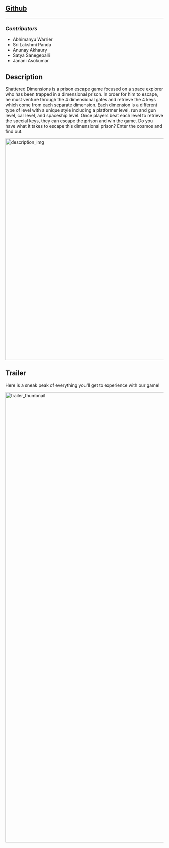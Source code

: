 
## [Github](https://github.com/AnunayAkhaury/ShatteredDimensions/tree/main/shattered-dimensions) ##  

---

### _Contributors_
- Abhimanyu Warrier
- Sri Lakshmi Panda
- Anunay Akhaury
- Satya Sanegepalli
- Janani Asokumar

## Description ##

Shattered Dimensions is a prison escape game focused on a space explorer who has been trapped in a dimensional prison. In order for him to escape, he must venture through the 4 dimensional gates and retrieve the 4 keys which come from each separate dimension. Each dimension is a different type of level with a unique style including a platformer level, run and gun level, car level, and spaceship level. Once players beat each level to retrieve the special keys, they can escape the prison and win the game. Do you have what it takes to escape this dimensional prison? Enter the cosmos and find out.

<img width="703" alt="description_img" src="https://github.com/user-attachments/assets/29c5eb92-f73c-4751-8a96-af77d45707c1" />   
 
## Trailer ##

Here is a sneak peak of everything you'll get to experience with our game!
 
[<img width="1431" alt="trailer_thumbnail" src="https://github.com/user-attachments/assets/ac54c940-0fe2-4032-be15-f5ec7cdbfc34" />](https://youtu.be/dAQCB9caG2s)
 
